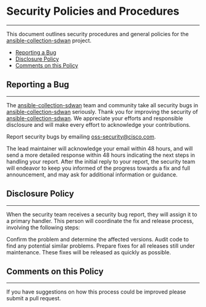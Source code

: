 # Security Policies and Procedures

---

This document outlines security procedures and general policies for the [ansible-collection-sdwan](https://github.com/cisco-open/ansible-collection-sdwan) project.

- [Reporting a Bug](#reporting-a-bug)
- [Disclosure Policy](#disclosure-policy)
- [Comments on this Policy](#comments-on-this-policy)

## Reporting a Bug

---

The [ansible-collection-sdwan](https://github.com/cisco-open/ansible-collection-sdwan) team and community take all security bugs in [ansible-collection-sdwan](https://github.com/cisco-open/ansible-collection-sdwan) seriously. Thank you for improving the security of [ansible-collection-sdwan](https://github.com/cisco-open/ansible-collection-sdwan). We appreciate your efforts and responsible disclosure and will make every effort to acknowledge your contributions.

Report security bugs by emailing oss-security@cisco.com.

The lead maintainer will acknowledge your email within 48 hours, and will send a more detailed response within 48 hours indicating the next steps in handling your report. After the initial reply to your report, the security team will endeavor to keep you informed of the progress towards a fix and full announcement, and may ask for additional information or guidance.

## Disclosure Policy

---

When the security team receives a security bug report, they will assign it to a primary handler. This person will coordinate the fix and release process, involving the following steps:

Confirm the problem and determine the affected versions.
Audit code to find any potential similar problems.
Prepare fixes for all releases still under maintenance. These fixes will be released as quickly as possible.

## Comments on this Policy

---

If you have suggestions on how this process could be improved please submit a pull request.
